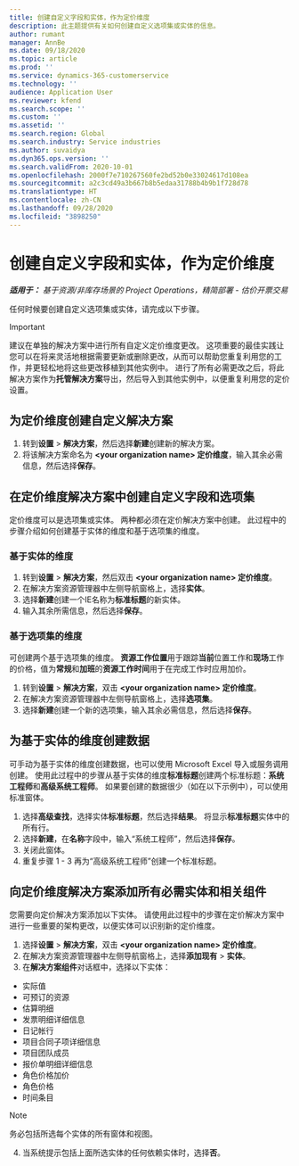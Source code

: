 ```yaml
---
title: 创建自定义字段和实体，作为定价维度
description: 此主题提供有关如何创建自定义选项集或实体的信息。
author: rumant
manager: AnnBe
ms.date: 09/18/2020
ms.topic: article
ms.prod: ''
ms.service: dynamics-365-customerservice
ms.technology: ''
audience: Application User
ms.reviewer: kfend
ms.search.scope: ''
ms.custom: ''
ms.assetid: ''
ms.search.region: Global
ms.search.industry: Service industries
ms.author: suvaidya
ms.dyn365.ops.version: ''
ms.search.validFrom: 2020-10-01
ms.openlocfilehash: 2000f7e710267560fe2bd52b0e33024617d108ea
ms.sourcegitcommit: a2c3cd49a3b667b8b5edaa31788b4b9b1f728d78
ms.translationtype: HT
ms.contentlocale: zh-CN
ms.lasthandoff: 09/28/2020
ms.locfileid: "3898250"
---
```

# <a name="create-custom-fields-and-entities-as-pricing-dimensions"></a>创建自定义字段和实体，作为定价维度

_**适用于：** 基于资源/非库存场景的 Project Operations，精简部署 - 估价开票交易_

任何时候要创建自定义选项集或实体，请完成以下步骤。

> [!IMPORTANT]
> 建议在单独的解决方案中进行所有自定义定价维度更改。 这项重要的最佳实践让您可以在将来灵活地根据需要更新或删除更改，从而可以帮助您重复利用您的工作，并更轻松地将这些更改移植到其他实例中。 进行了所有必需更改之后，将此解决方案作为**托管解决方案**导出，然后导入到其他实例中，以便重复利用您的定价设置。


## <a name="create-a-custom-solution-for-pricing-dimensions"></a>为定价维度创建自定义解决方案
1. 转到**设置** > **解决方案**，然后选择**新建**创建新的解决方案。 
2. 将该解决方案命名为 **\<your organization name> 定价维度**，输入其余必需信息，然后选择**保存**。
  
## <a name="create-custom-fields-and-option-sets-in-the-pricing-dimension-solution"></a>在定价维度解决方案中创建自定义字段和选项集

定价维度可以是选项集或实体。 两种都必须在定价解决方案中创建。 此过程中的步骤介绍如何创建基于实体的维度和基于选项集的维度。

### <a name="entity-based-dimensions"></a>基于实体的维度

1. 转到**设置** > **解决方案**，然后双击 **\<your organization name> 定价维度**。
2. 在解决方案资源管理器中左侧导航窗格上，选择**实体**。
3. 选择**新建**创建一个IE名称为**标准标题**的新实体。 
4. 输入其余所需信息，然后选择**保存**。


### <a name="option-set-based-dimensions"></a>基于选项集的维度 
可创建两个基于选项集的维度。 **资源工作位置**用于跟踪**当前**位置工作和**现场**工作的价格，值为**常规**和**加班**的**资源工作时间**用于在完成工作时应用加价。


1. 转到**设置** > **解决方案**，双击 **\<your organization name> 定价维度**。 
2. 在解决方案资源管理器中左侧导航窗格上，选择**选项集**。 
3. 选择**新建**创建一个新的选项集，输入其余必需信息，然后选择**保存**。

## <a name="create-data-for-entity-based-dimensions"></a>为基于实体的维度创建数据

可手动为基于实体的维度创建数据，也可以使用 Microsoft Excel 导入或服务调用创建。 使用此过程中的步骤从基于实体的维度**标准标题**创建两个标准标题：**系统工程师**和**高级系统工程师**。 如果要创建的数据很少（如在以下示例中），可以使用标准窗体。

1. 选择**高级查找**，选择实体**标准标题**，然后选择**结果**。 将显示**标准标题**实体中的所有行。
2. 选择**新建**，在**名称**字段中，输入“系统工程师”，然后选择**保存**。
3. 关闭此窗体。 
4. 重复步骤 1 - 3 再为“高级系统工程师”创建一个标准标题。

## <a name="add-all-required-entities-and-related-components-to-the-pricing-dimension-solution"></a>向定价维度解决方案添加所有必需实体和相关组件
您需要向定价解决方案添加以下实体。 请使用此过程中的步骤在定价解决方案中进行一些重要的架构更改，以便实体可以识别新的定价维度。

1. 选择**设置** > **解决方案**，双击 **\<your organization name> 定价维度**。 
2. 在解决方案资源管理器中左侧导航窗格上，选择**添加现有** > **实体**。
3. 在**解决方案组件**对话框中，选择以下实体：

  - 实际值
  - 可预订的资源
  - 估算明细
  - 发票明细详细信息
  - 日记帐行
  - 项目合同子项详细信息
  - 项目团队成员
  - 报价单明细详细信息
  - 角色价格加价
  - 角色价格 
  - 时间条目 


> [!NOTE]
> 务必包括所选每个实体的所有窗体和视图。

4. 当系统提示包括上面所选实体的任何依赖实体时，选择**否**。

